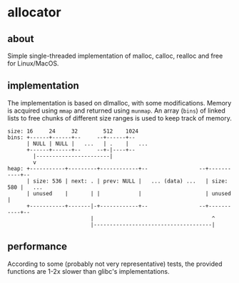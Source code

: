 # allocator

## about
Simple single-threaded implementation of malloc, calloc, realloc and free for Linux/MacOS.

## implementation
The implementation is based on dlmalloc, with some modifications. Memory is acquired using `mmap` and returned using `munmap`. An array (`bins`) of linked lists to free chunks of different size ranges is used to keep track of memory.

```
size: 16     24     32        512    1024
bins: +------+------+--     --+------+--
      | NULL | NULL |   ...   | .    |   ...
      +------+------+--     --+-|----+--
        |-----------------------|
        v
heap: +-----------+---------+------------+--                --+-----------+--
      | size: 536 | next: . | prev: NULL |   ... (data) ...   | size: 580 |   ...
      | unused    |       | |            |                    | unused    |
      +-----------+-------|-+------------+--                --+-----------+--
                          |                                     ^
                          |-------------------------------------|
```

## performance
According to some (probably not very representative) tests, the provided functions are 1-2x slower than glibc's implementations.
